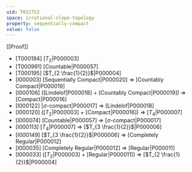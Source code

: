 ```yaml
---
uid: T022753
space: irrational-slope-topology
property: sequentially-compact
value: false
---
```

[[Proof]]

* [T000194] [$T_2$|P000003]
* [T000991] [Countable|P000057]
* [T000195] [$T_{2 \frac{1}{2}}$|P000004]
* [I000003] [Sequentially Compact|P000020] => [Countably Compact|P000019]
* [I000106] ([Lindelof|P000018] + [Countably Compact|P000019]) => [Compact|P000016]
* [I000122] [$\sigma$-compact|P000017] => [Lindelof|P000018]
* [I000120] ([$T_2$|P000003] + [Compact|P000016]) => [$T_4$|P000007]
* [I000074] [Countable|P000057] => [$\sigma$-compact|P000017]
* [I000113] [$T_4$|P000007] => [$T_{3 \frac{1}{2}}$|P000006]
* [I000149] [$T_{3 \frac{1}{2}}$|P000006] => [Completely Regular|P000012]
* [I000035] [Completely Regular|P000012] => [Regular|P000011]
* [I000033] ([$T_2$|P000003] + [Regular|P000011]) => [$T_{2 \frac{1}{2}}$|P000004]

